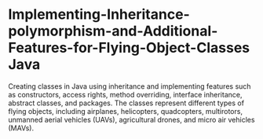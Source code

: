 # Implementing-Inheritance-polymorphism-and-Additional-Features-for-Flying-Object-Classes Java
Creating classes in Java using inheritance and implementing features such as constructors, access rights, method overriding, interface inheritance, abstract classes, and packages. The classes represent different types of flying objects, including airplanes, helicopters, quadcopters, multirotors, unmanned aerial vehicles (UAVs), agricultural drones, and micro air vehicles (MAVs).
